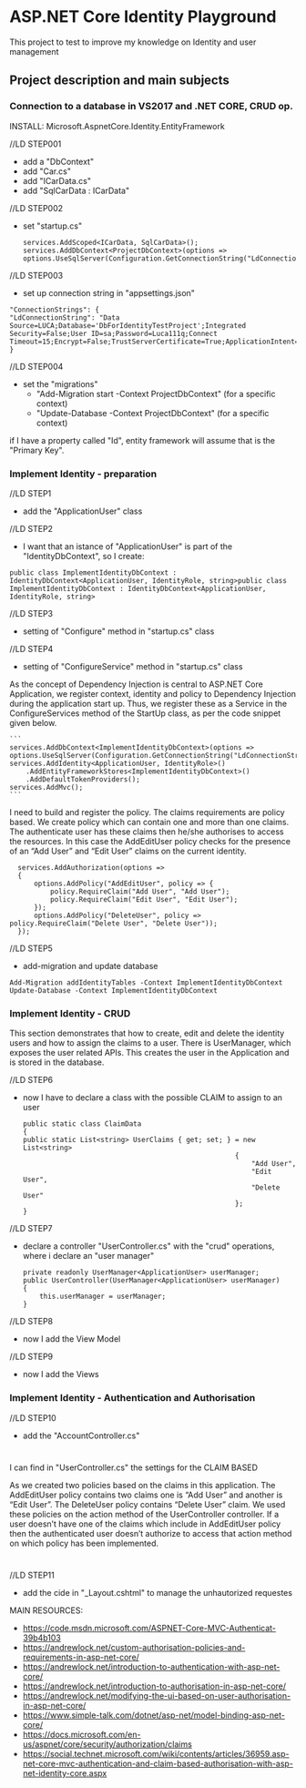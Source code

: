 # ASP.NET Core Identity Playground

This project to test to improve my knowledge on Identity and user management

## Project description and main subjects

### Connection to a database in VS2017 and .NET CORE, CRUD op.

INSTALL: Microsoft.AspnetCore.Identity.EntityFramework

//LD STEP001
  - add a "DbContext"
  - add "Car.cs"
  - add "ICarData.cs"
  - add "SqlCarData : ICarData"

//LD STEP002
  - set "startup.cs"

    ```
    services.AddScoped<ICarData, SqlCarData>();
    services.AddDbContext<ProjectDbContext>(options => options.UseSqlServer(Configuration.GetConnectionString("LdConnectionString")));
    ```

//LD STEP003
  - set up connection string in "appsettings.json"
   
   ```
   "ConnectionStrings": {
"LdConnectionString": "Data Source=LUCA;Database='DbForIdentityTestProject';Integrated Security=False;User ID=sa;Password=Luca111q;Connect  Timeout=15;Encrypt=False;TrustServerCertificate=True;ApplicationIntent=ReadWrite;MultiSubnetFailover=False"
   }
   ```

//LD STEP004
  - set the "migrations"
    - "Add-Migration start -Context ProjectDbContext" (for a specific context)
    - "Update-Database -Context ProjectDbContext" (for a specific context)

if I have a property called "Id", entity framework will assume that is the "Primary Key".


### Implement Identity - preparation

//LD STEP1
  - add the "ApplicationUser" class

//LD STEP2
  - I want that an istance of "ApplicationUser" is part of the "IdentityDbContext", so I create:

  ```
  public class ImplementIdentityDbContext : IdentityDbContext<ApplicationUser, IdentityRole, string>public class ImplementIdentityDbContext : IdentityDbContext<ApplicationUser, IdentityRole, string>
  ```

//LD STEP3
  - setting of "Configure" method in "startup.cs" class

//LD STEP4
  - setting of "ConfigureService" method in "startup.cs" class

As the concept of Dependency Injection is central to ASP.NET Core Application, we register context, identity and policy to Dependency Injection during the application start up. Thus, we register these as a Service in the ConfigureServices method of the StartUp class, as per the code snippet given below.
    
    ```
    services.AddDbContext<ImplementIdentityDbContext>(options =>
    options.UseSqlServer(Configuration.GetConnectionString("LdConnectionString")));
    services.AddIdentity<ApplicationUser, IdentityRole>()
        .AddEntityFrameworkStores<ImplementIdentityDbContext>()
        .AddDefaultTokenProviders();
    services.AddMvc();
    ```

I need to build and register the policy. The claims requirements are policy based. We create policy which can contain one and more than one claims. The authenticate user has these claims then he/she authorises to access the resources.
In this case the AddEditUser policy checks for the presence of an “Add User” and “Edit User” claims on the current identity.

      services.AddAuthorization(options =>
      {
          options.AddPolicy("AddEditUser", policy => {
              policy.RequireClaim("Add User", "Add User");
              policy.RequireClaim("Edit User", "Edit User");
          });
          options.AddPolicy("DeleteUser", policy => policy.RequireClaim("Delete User", "Delete User"));
      });

//LD STEP5
  - add-migration and update database
   
   ```
   Add-Migration addIdentityTables -Context ImplementIdentityDbContext
   Update-Database -Context ImplementIdentityDbContext
   ```

### Implement Identity - CRUD

This section demonstrates that how to create, edit and delete the identity users and how to assign the claims to a user. There is UserManager, which exposes the user related APIs. This creates the user in the Application and is stored in the database.

//LD STEP6
  - now I have to declare a class with the possible CLAIM to assign to an user

    ```
    public static class ClaimData
    {
    public static List<string> UserClaims { get; set; } = new List<string>
                                                        {
                                                            "Add User",
                                                            "Edit User",
                                                            "Delete User"
                                                        };
    }
    ```
   
//LD STEP7
  - declare a controller "UserController.cs" with the "crud" operations, where i declare an "user manager"

    ```
    private readonly UserManager<ApplicationUser> userManager;
    public UserController(UserManager<ApplicationUser> userManager)
    {
        this.userManager = userManager;
    }
    ```

//LD STEP8
  - now I add the View Model

//LD STEP9
  - now I add the Views

### Implement Identity - Authentication and Authorisation

//LD STEP10
  - add the "AccountController.cs"

#
I can find in "UserController.cs" the settings for the CLAIM BASED

As we created two policies based on the claims in this application. The AddEditUser policy contains two claims one is “Add User” and another is “Edit User”. The DeleteUser policy contains “Delete User” claim. We used these policies on the action method of the UserController controller. If a user doesn’t have one of the claims which include in AddEditUser policy then the authenticated user doesn’t authorize to access that action method on which policy has been implemented.
#

//LD STEP11
  - add the cide in "_Layout.cshtml" to manage the unhautorized requestes


MAIN RESOURCES:

- https://code.msdn.microsoft.com/ASPNET-Core-MVC-Authenticat-39b4b103
- https://andrewlock.net/custom-authorisation-policies-and-requirements-in-asp-net-core/
- https://andrewlock.net/introduction-to-authentication-with-asp-net-core/
- https://andrewlock.net/introduction-to-authorisation-in-asp-net-core/
- https://andrewlock.net/modifying-the-ui-based-on-user-authorisation-in-asp-net-core/
- https://www.simple-talk.com/dotnet/asp-net/model-binding-asp-net-core/
- https://docs.microsoft.com/en-us/aspnet/core/security/authorization/claims
- https://social.technet.microsoft.com/wiki/contents/articles/36959.asp-net-core-mvc-authentication-and-claim-based-authorisation-with-asp-net-identity-core.aspx